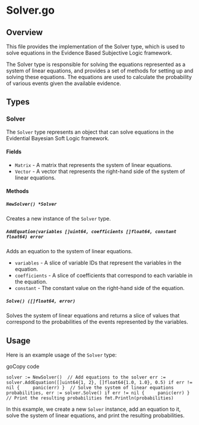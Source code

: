 Solver.go
=============================

Overview
--------

This file provides the implementation of the Solver type, which is used to solve equations in the Evidence Based Subjective Logic framework.

The Solver type is responsible for solving the equations represented as a system of linear equations, and provides a set of methods for setting up and solving these equations. The equations are used to calculate the probability of various events given the available evidence.

Types
-----

### Solver

The `Solver` type represents an object that can solve equations in the Evidential Bayesian Soft Logic framework.

#### Fields

*   `Matrix` - A matrix that represents the system of linear equations.
*   `Vector` - A vector that represents the right-hand side of the system of linear equations.

#### Methods

##### `NewSolver() *Solver`

Creates a new instance of the `Solver` type.

##### `AddEquation(variables []uint64, coefficients []float64, constant float64) error`

Adds an equation to the system of linear equations.

*   `variables` - A slice of variable IDs that represent the variables in the equation.
*   `coefficients` - A slice of coefficients that correspond to each variable in the equation.
*   `constant` - The constant value on the right-hand side of the equation.

##### `Solve() ([]float64, error)`

Solves the system of linear equations and returns a slice of values that correspond to the probabilities of the events represented by the variables.

Usage
-----

Here is an example usage of the `Solver` type:

goCopy code

`solver := NewSolver()  // Add equations to the solver err := solver.AddEquation([]uint64{1, 2}, []float64{1.0, 1.0}, 0.5) if err != nil {     panic(err) }  // Solve the system of linear equations probabilities, err := solver.Solve() if err != nil {     panic(err) }  // Print the resulting probabilities fmt.Println(probabilities)`

In this example, we create a new `Solver` instance, add an equation to it, solve the system of linear equations, and print the resulting probabilities.
